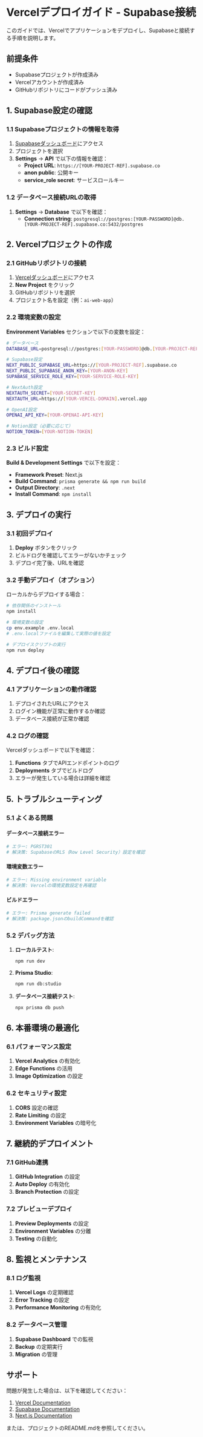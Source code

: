 # Vercelデプロイガイド - Supabase接続

このガイドでは、Vercelでアプリケーションをデプロイし、Supabaseと接続する手順を説明します。

## 前提条件

- Supabaseプロジェクトが作成済み
- Vercelアカウントが作成済み
- GitHubリポジトリにコードがプッシュ済み

## 1. Supabase設定の確認

### 1.1 Supabaseプロジェクトの情報を取得

1. [Supabaseダッシュボード](https://supabase.com/dashboard)にアクセス
2. プロジェクトを選択
3. **Settings** → **API** で以下の情報を確認：
   - **Project URL**: `https://[YOUR-PROJECT-REF].supabase.co`
   - **anon public**: 公開キー
   - **service_role secret**: サービスロールキー

### 1.2 データベース接続URLの取得

1. **Settings** → **Database** で以下を確認：
   - **Connection string**: `postgresql://postgres:[YOUR-PASSWORD]@db.[YOUR-PROJECT-REF].supabase.co:5432/postgres`

## 2. Vercelプロジェクトの作成

### 2.1 GitHubリポジトリの接続

1. [Vercelダッシュボード](https://vercel.com/dashboard)にアクセス
2. **New Project** をクリック
3. GitHubリポジトリを選択
4. プロジェクト名を設定（例：`ai-web-app`）

### 2.2 環境変数の設定

**Environment Variables** セクションで以下の変数を設定：

```bash
# データベース
DATABASE_URL=postgresql://postgres:[YOUR-PASSWORD]@db.[YOUR-PROJECT-REF].supabase.co:5432/postgres

# Supabase設定
NEXT_PUBLIC_SUPABASE_URL=https://[YOUR-PROJECT-REF].supabase.co
NEXT_PUBLIC_SUPABASE_ANON_KEY=[YOUR-ANON-KEY]
SUPABASE_SERVICE_ROLE_KEY=[YOUR-SERVICE-ROLE-KEY]

# NextAuth設定
NEXTAUTH_SECRET=[YOUR-SECRET-KEY]
NEXTAUTH_URL=https://[YOUR-VERCEL-DOMAIN].vercel.app

# OpenAI設定
OPENAI_API_KEY=[YOUR-OPENAI-API-KEY]

# Notion設定（必要に応じて）
NOTION_TOKEN=[YOUR-NOTION-TOKEN]
```

### 2.3 ビルド設定

**Build & Development Settings** で以下を設定：

- **Framework Preset**: Next.js
- **Build Command**: `prisma generate && npm run build`
- **Output Directory**: `.next`
- **Install Command**: `npm install`

## 3. デプロイの実行

### 3.1 初回デプロイ

1. **Deploy** ボタンをクリック
2. ビルドログを確認してエラーがないかチェック
3. デプロイ完了後、URLを確認

### 3.2 手動デプロイ（オプション）

ローカルからデプロイする場合：

```bash
# 依存関係のインストール
npm install

# 環境変数の設定
cp env.example .env.local
# .env.localファイルを編集して実際の値を設定

# デプロイスクリプトの実行
npm run deploy
```

## 4. デプロイ後の確認

### 4.1 アプリケーションの動作確認

1. デプロイされたURLにアクセス
2. ログイン機能が正常に動作するか確認
3. データベース接続が正常か確認

### 4.2 ログの確認

Vercelダッシュボードで以下を確認：

1. **Functions** タブでAPIエンドポイントのログ
2. **Deployments** タブでビルドログ
3. エラーが発生している場合は詳細を確認

## 5. トラブルシューティング

### 5.1 よくある問題

#### データベース接続エラー

```bash
# エラー: PGRST301
# 解決策: SupabaseのRLS（Row Level Security）設定を確認
```

#### 環境変数エラー

```bash
# エラー: Missing environment variable
# 解決策: Vercelの環境変数設定を再確認
```

#### ビルドエラー

```bash
# エラー: Prisma generate failed
# 解決策: package.jsonのbuildCommandを確認
```

### 5.2 デバッグ方法

1. **ローカルテスト**:
   ```bash
   npm run dev
   ```

2. **Prisma Studio**:
   ```bash
   npm run db:studio
   ```

3. **データベース接続テスト**:
   ```bash
   npx prisma db push
   ```

## 6. 本番環境の最適化

### 6.1 パフォーマンス設定

1. **Vercel Analytics** の有効化
2. **Edge Functions** の活用
3. **Image Optimization** の設定

### 6.2 セキュリティ設定

1. **CORS** 設定の確認
2. **Rate Limiting** の設定
3. **Environment Variables** の暗号化

## 7. 継続的デプロイメント

### 7.1 GitHub連携

1. **GitHub Integration** の設定
2. **Auto Deploy** の有効化
3. **Branch Protection** の設定

### 7.2 プレビューデプロイ

1. **Preview Deployments** の設定
2. **Environment Variables** の分離
3. **Testing** の自動化

## 8. 監視とメンテナンス

### 8.1 ログ監視

1. **Vercel Logs** の定期確認
2. **Error Tracking** の設定
3. **Performance Monitoring** の有効化

### 8.2 データベース管理

1. **Supabase Dashboard** での監視
2. **Backup** の定期実行
3. **Migration** の管理

## サポート

問題が発生した場合は、以下を確認してください：

1. [Vercel Documentation](https://vercel.com/docs)
2. [Supabase Documentation](https://supabase.com/docs)
3. [Next.js Documentation](https://nextjs.org/docs)

または、プロジェクトのREADME.mdを参照してください。 
